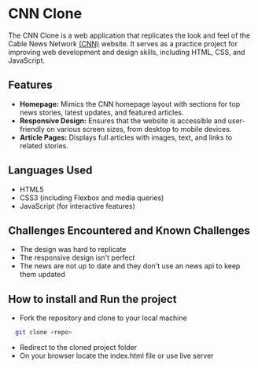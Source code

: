 # CNN Clone

The CNN Clone is a web application that replicates the look and feel of the Cable News Network [(CNN)](https://edition.cnn.com) website. It serves as a practice project for improving web development and design skills, including HTML, CSS, and JavaScript.

## Features

- **Homepage:** Mimics the CNN homepage layout with sections for top news stories, latest updates, and featured articles.
- **Responsive Design:** Ensures that the website is accessible and user-friendly on various screen sizes, from desktop to mobile devices.
- **Article Pages:** Displays full articles with images, text, and links to related stories.

## Languages Used

- HTML5
- CSS3 (including Flexbox and media queries)
- JavaScript (for interactive features)

## Challenges Encountered and Known Challenges

- The design was hard to replicate
- The responsive design isn't perfect
- The news are not up to date and they don't use an news api to keep them updated

## How to install and Run the project

- Fork the repository and clone to your local machine
```bash
  git clone <repo>
```
- Redirect to the cloned project folder
- On your browser locate the index.html file or use live server